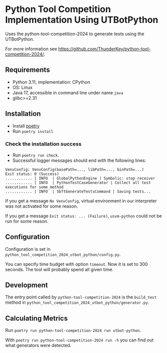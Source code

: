# Python Tool Competition Implementation Using UTBotPython

Uses the python-tool-competition-2024 to generate tests using the UTBotPython.

For more information see
<https://github.com/ThunderKey/python-tool-competition-2024/>.

## Requirements

* Python 3.11, implementation: CPython
* OS: Linux
* Java 17, accessible in command line under name `java`
* glibc>=2.31

## Installation

* Install [poetry](https://python-poetry.org/)
* Run `poetry install`

### Check the installation success
* Run `poetry run check`.
* Successful logger messages should end with the following lines:
```
VenvConfig: VenvConfig(basePath=..., libPath=..., binPath=...)
Exit status: 0 (Success)
............ | INFO  | GlobalPythonEngine | Symbolic: stop receiver
............ | INFO  | PythonTestCaseGenerator | Collect all test executions for some_method
............ | INFO  | SbftGenerateTestsCommand | Saving tests...
```

If you get a message `No VenvConfig`, virtual environment in our interpreter was not activated for some reason.

If you get a message `Exit status: ... (Failure)`, `usvm-python` could not be run for some reason.

## Configuration

Configuration is set in `python_tool_competition_2024_utbot_python/config.py`.

You can specify time budget with option `timeout`. Now it is set to 300 seconds. The tool will probably spend all given time.

## Development

The entry point called by `python-tool-competition-2024` is the `build_test`
method in `python_tool_competition_2024_utbot_python/generator.py`.

## Calculating Metrics

Run `poetry run python-tool-competition-2024 run utbot-python`.

With `poetry run python-tool-competition-2024 run -h` you can find out what
generators were detected.
